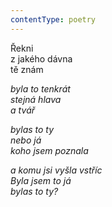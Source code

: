 ```yaml
---
contentType: poetry
---
```


<section>

Řekni  
z jakého dávna  
tě znám

_byla to tenkrát  
stejná hlava  
a tvář_

</section>

<section>

_bylas to ty  
nebo já  
koho jsem poznala_

</section>

<section>

_a komu jsi vyšla vstříc  
Byla jsem to já  
bylas to ty?_

</section>

